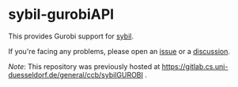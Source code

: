 # sybil-gurobiAPI

This provides Gurobi support for [sybil](https://github.com/SysBioChalmers/sybil).

If you're facing any problems, please open an [issue](issues/new) or a [discussion](/discusions/new).

_Note_: This repository was previously hosted at https://gitlab.cs.uni-duesseldorf.de/general/ccb/sybilGUROBI .